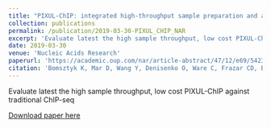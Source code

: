 ```yaml
---
title: "PIXUL-ChIP: integrated high-throughput sample preparation and analytical platform for epigenetic studies"
collection: publications
permalink: /publication/2019-03-30-PIXUL_CHIP_NAR
excerpt: 'Evaluate latest the high sample throughput, low cost PIXUL-ChIP against traditional ChIP-seq'
date: 2019-03-30
venue: 'Nucleic Acids Research'
paperurl: 'https://academic.oup.com/nar/article-abstract/47/12/e69/5423606'
citation: 'Bomsztyk K, Mar D, Wang Y, Denisenko O, Ware C, Frazar CD, Blattler A, Maxwell AD, MacConaghy BE, Matula TJ: PIXUL-ChIP: Integrated high-throughput sample preparation and analytical platform for epigenetic studies. Nucleic Acids Res. 47:e69, 2019'
---
```

Evaluate latest the high sample throughput, low cost PIXUL-ChIP against traditional ChIP-seq

[Download paper here](https://academic.oup.com/nar/article-abstract/47/12/e69/5423606)
